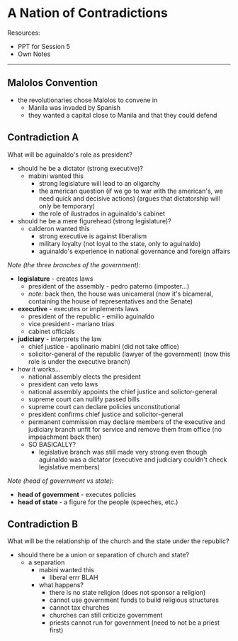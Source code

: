 # A Nation of Contradictions

Resources:

- PPT for Session 5
- Own Notes

---

## Malolos Convention

- the revolutionaries chose Malolos to convene in
	- Manila was invaded by Spanish
	- they wanted a capital close to Manila and that they could defend

## Contradiction A

What will be aguinaldo's role as president?

- should he be a dictator (strong executive)?
	- mabini wanted this
		- strong legislature will lead to an oligarchy
		- the american question (if we go to war with the american's, we need quick and decisive actions) (argues that dictatorship will only be temporary)
		- the role of ilustrados in aguinaldo's cabinet
- should he be a mere figurehead (strong legislature)?
	- calderon wanted this
		- strong executive is against liberalism
		- military loyalty (not loyal to the state, only to aguinaldo)
		- aguinaldo's experience in national governance and foreign affairs

*Note (the three branches of the government):*

- **legislature** - creates laws
	- president of the assembly - pedro paterno (imposter...)
	- *note:* back then, the house was unicameral (now it's bicameral, containing the house of representatives and the Senate)
- **executive** - executes or implements laws
	- president of the republic - emilio aguinaldo
	- vice president - mariano trias
	- cabinet officials
- **judiciary** - interprets the law
	- chief justice - apolinario mabini (did not take office)
	- solicitor-general of the republic (lawyer of the government) (now this role is under the executive branch)
- how it works...
	- national assembly elects the president
	- president can veto laws
	- national assembly appoints the chief justice and solictor-general
	- supreme court can nullify passed bills
	- supreme court can declare policies unconstitutional
	- president confirms chief justice and solicitor-general
	- permanent commission may declare members of the executive and judiciary branch unfit for service and remove them from office (no impeachment back then)
	- SO BASICALLY?
		- legislative branch was still made very strong even though aguinaldo was a dictator (executive and judiciary couldn't check legislative members)

*Note (head of government vs state):*

- **head of government** - executes policies
- **head of state** - a figure for the people (speeches, etc.)

## Contradiction B

What will be the relationship of the church and the state under the republic?

- should there be a union or separation of church and state?
	- a separation
		- mabini wanted this
			- liberal errr BLAH
		- what happens?
			- there is no state religion (does not sponsor a religion)
			- cannot use government funds to build religious structures
			- cannot tax churches
			- churches can still criticize government
			- priests cannot run for government (need to not be a priest first)
			